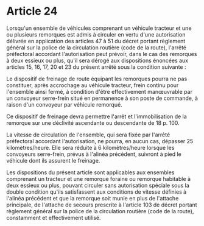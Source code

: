# Article 24

Lorsqu'un ensemble de véhicules comprenant un véhicule tracteur et une ou plusieurs remorques est admis à circuler en vertu d'une autorisation délivrée en application des articles 47 à 51 du décret portant règlement général sur la police de la circulation routière (code de la route), l'arrêté préfectoral accordant l'autorisation peut prévoir, dans le cas des remorques à deux essieux ou plus, qu'il sera dérogé aux dispositions énoncées aux articles 15, 16, 17, 20 et 23 du présent arrêté sous la condition suivante :

Le dispositif de freinage de route équipant les remorques pourra ne pas constituer, après accrochage au véhicule tracteur, frein continu pour l'ensemble ainsi fermé, à condition d'être effectivement manœuvrable par un convoyeur serre-frein situé en permanence à son poste de commande, à raison d'un convoyeur par véhicule remorqué.

Ce dispositif de freinage devra permettre l'arrêt et l'immobilisation de la remorque sur une déclivité ascendante ou descendante de 18 p. 100.

La vitesse de circulation de l'ensemble, qui sera fixée par l'arrêté préfectoral accordant l'autorisation, ne pourra, en aucun cas, dépasser 25 kilomètres/heure. Elle sera réduite à 6 kilomètres/heure lorsque les convoyeurs serre-frein, prévus à l'alinéa précédent, suivront à pied le véhicule dont ils assurent le freinage.

Les dispositions du présent article sont applicables aux ensembles comprenant un tracteur et une remorque foraine ou remorque habitable à deux essieux ou plus, pouvant circuler sans autorisation spéciale sous la double condition qu'ils satisfassent aux conditions de vitesse définies à l'alinéa précédent et que la remorque soit munie en plus de l'attache principale, de l'attache de secours prescrite à l'article 103 de décret portant règlement général sur la police de la circulation routière (code de la route), constamment et effectivement utilisé.
